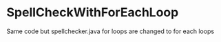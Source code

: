 # SpellCheckWithForEachLoop
Same code but spellchecker.java for loops are changed to for each loops
